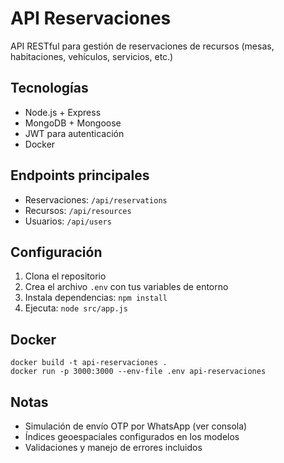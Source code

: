 # API Reservaciones

API RESTful para gestión de reservaciones de recursos (mesas, habitaciones, vehículos, servicios, etc.)

## Tecnologías
- Node.js + Express
- MongoDB + Mongoose
- JWT para autenticación
- Docker

## Endpoints principales
- Reservaciones: `/api/reservations`
- Recursos: `/api/resources`
- Usuarios: `/api/users`

## Configuración
1. Clona el repositorio
2. Crea el archivo `.env` con tus variables de entorno
3. Instala dependencias: `npm install`
4. Ejecuta: `node src/app.js`

## Docker
```
docker build -t api-reservaciones .
docker run -p 3000:3000 --env-file .env api-reservaciones
```

## Notas
- Simulación de envío OTP por WhatsApp (ver consola)
- Índices geoespaciales configurados en los modelos
- Validaciones y manejo de errores incluidos
